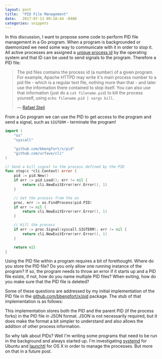 ```yaml
---
layout: post
title:  "PID File Management"
date:   2017-07-11 09:10:44 -0400
categories: snippets
---
```


In this discussion, I want to propose some code to perform PID file management in a Go program. When a program is backgrounded or daemonized we need some way to communicate with it in order to stop it. All active processes are assigned a [unique process id](https://en.wikipedia.org/wiki/Process_identifier) by the operating system and that ID can be used to send signals to the program. Therefore a PID file:

> The pid files contains the process id (a number) of a given program. For example, Apache HTTPD may write it's main process number to a pid file - which is a regular text file, nothing more than that - and later use the information there contained to stop itself. You can also use that information (just do a `cat filename.pid`) to kill the process yourself, using `echo filename.pid | xargs kill`.
>
> &mdash; [Rafael Steil](https://stackoverflow.com/questions/8296170/what-is-a-pid-file-and-what-does-it-contain)

From a Go program we can use the PID to get access to the program and send a signal, such as `SIGTERM` - terminate the program!

```go
import (
	"os"
	"syscall"

	"github.com/bbengfort/x/pid"
	"github.com/urfave/cli"
)

// Send a kill signal to the process defined by the PID
func stop(c *cli.Context) error {
	pid := pid.New()
	if err := pid.Load(); err != nil {
		return cli.NewExitError(err.Error(), 1)
	}

	// Get the process from the os
	proc, err := os.FindProcess(pid.PID)
	if err != nil {
		return cli.NewExitError(err.Error(), 1)
	}

	// Kill the process
	if err := proc.Signal(syscall.SIGTERM); err != nil {
		return cli.NewExitError(err.Error(), 1)
	}

	return nil
}
```

Using the PID file within a program requires a bit of forethought. Where do you store the PID file? Do you only allow one running instance of the program? If so, the program needs to throw an error if it starts up and a PID file exists, if not, how do you name multiple PID files? When exiting, how do you make sure that the PID file is deleted?

Some of these questions are addressed by my initial implementation of the PID file in the [github.com/bbengfort/x/pid](https://godoc.org/github.com/bbengfort/x/pid) package. The stub of that implementation is as follows:

<script src="https://gist.github.com/bbengfort/9120ee6ba5ee5badda578f2072e17c5a.js"></script>

This implementation stores both the PID and the parent PID (if the process forks) in the PID file in JSON format. JSON is not necessarily required, but it does make the format a bit simpler to understand and also allows the addition of other process information.

So why talk about PIDs? Well I'm writing some programs that need to be run in the background and always started up. I'm investigating [systemd](https://wiki.ubuntu.com/SystemdForUpstartUsers) for Ubuntu and [launchtl](http://www.launchd.info/) for OS X in order to manage the processes. But more on that in a future post.
